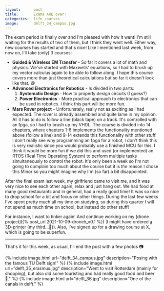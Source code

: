 ```yaml
---
layout:      post
title:       Exams ARE over!
categories:  life courses
image:       delft_34_campus.jpg
---
```


The exam period is finally over and I'm pleased with how it went! I'm still
waiting for the results of two of them, but I think they went well.
Either way, new courses has started and that's nice!
Like I mentioned last week, from now on, I'll take (only) 3 courses:

- **Guided & Wireless EM Transfer** - So far it covers a lot of math and physics.
We've started with Maxwells' equations, so I had to brush up my vector calculus again
to be able to follow along. I hope this course covers more than just theoretical calculations
but so far it doesn't look like that. 😆
- **Advanced Electronics for Robotics** - Is divided in two parts:
  1. **Systematic Design** - How to properly design circuits (I guess?)
  2. **Power Electronics** - More practical approach to electronics that can be used
in robotics. I think this part will be more fun.
- **Mars Rover project** - Unfortunately, really not as exciting as I had expected.
The rover is already assembled and quite lame in my opinion. All it has to do is
follow a line (black tape) on a track. It's controlled with an fpga, so I had to brush up my
VHDL. The course is divided into 14 chapters, where chapters 1-8 implements the
functionality mentioned above (follow a line) and 9-14 extends this functionality
with other stuff. I don't really see why programming an fpga for a robot, I don't think
this is very realistic since you would probably use a finished MCU for this.
I think it would be more fun if we did this and used (or implemented) an RTOS (Real Time Operating System)
to perform multiple tasks simultaneously to control the robot. It's only been a week so I'm not going to complain too
much about the course but it is *the* reason I chose this Minor so you might imagine
why I'm (so far) a bit disappointed.

After the final exam last week, my girlfriend came to visit me, and it was very nice to see each other
again, relax and just hang out. We had food at many good restaurants and in general, had a really good time!
It was so nice to drop school for a bit and focus on other things.
During the last few weeks I've spent pretty much all my time on  studying, so during
this quarter I will not spend as much time on school, but instead do other stuff!

For instance, I want to tinker again! And continue working on my [drone project]({% post_url 2021-10-09-droneh_v0.1 %})
(I might have ordered [a 3D-printer](https://www.bol.com/nl/nl/p/3dandprint-3d-printer-x1-bouwpakket-fdm-printtechnologie-pla/9200000130935184/?Referrer=ADVNLGOO002013-G-123000383400-S-1074237037886-9200000130935184&gclid=Cj0KCQiA4b2MBhD2ARIsAIrcB-SQmR7MvVe9KwHfIRh8yvB5hAPLvXf2-ZabdOykCg_QLDbkFl4TEjIaAgLIEALw_wcB) (my third...🤔)).
Also, I've signed up for a drawing course at X, which is going to be superfun.

---

That's it for this week, as usual, I'll end the post with a few photos 📷

{% include image.html url="delft_34_campus.jpg" description="Posing with the famous TU Delft sign!" %}
{% include image.html url="delft_35_erasmus.jpg" description="Went to visit Rotterdam (mainly for shopping), but also did some touristing and had really good food and beer 🍺." %}
{% include image.html url="delft_36.jpg" description="One of the canals in delft." %}
